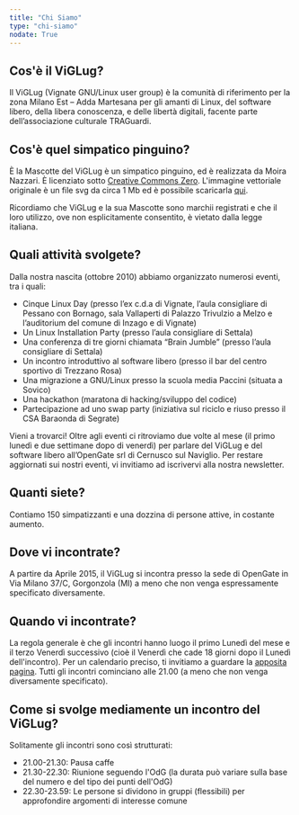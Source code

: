 ```yaml
---
title: "Chi Siamo"
type: "chi-siamo"
nodate: True
---
```


## Cos'è il ViGLug?
Il ViGLug (Vignate GNU/Linux user group) è la comunità di riferimento per la zona Milano Est – Adda Martesana per gli amanti di Linux, del software libero, della libera conoscenza, e delle libertà digitali, facente parte dell’associazione culturale TRAGuardi.

## Cos'è quel simpatico pinguino?
È la Mascotte del ViGLug è un simpatico pinguino, ed è realizzata da Moira Nazzari.
È licenziato sotto [Creative Commons Zero](https://creativecommons.org/publicdomain/zero/1.0/).
L'immagine vettoriale originale è un file svg da circa 1 Mb ed è possibile scaricarla [qui](/images/viglug.svg).

Ricordiamo che ViGLug e la sua Mascotte sono marchii registrati e che il loro utilizzo, ove non esplicitamente consentito, è vietato dalla legge italiana.

## Quali attività svolgete?
Dalla nostra nascita (ottobre 2010) abbiamo organizzato numerosi eventi, tra i quali:

* Cinque Linux Day (presso l’ex c.d.a di Vignate, l’aula consigliare di Pessano con Bornago, sala Vallaperti di Palazzo Trivulzio a Melzo e l’auditorium del comune di Inzago e di Vignate)
* Un Linux Installation Party (presso l’aula consigliare di Settala)
* Una conferenza di tre giorni chiamata “Brain Jumble” (presso l’aula consigliare di Settala)
* Un incontro introduttivo al software libero (presso il bar del centro sportivo di Trezzano Rosa)
* Una migrazione a GNU/Linux presso la scuola media Paccini (situata a Sovico)
* Una hackathon (maratona di hacking/sviluppo del codice)
* Partecipazione ad uno swap party (iniziativa sul riciclo e riuso presso il CSA Baraonda di Segrate)

Vieni a trovarci! Oltre agli eventi ci ritroviamo due volte al mese (il primo lunedì e due settimane dopo di venerdì) per parlare del ViGLug e del software libero all’OpenGate srl di Cernusco sul Naviglio. Per restare aggiornati sui nostri eventi, vi invitiamo ad iscrivervi alla nostra newsletter.

## Quanti siete?
Contiamo 150 simpatizzanti e una dozzina di persone attive, in costante aumento.

## Dove vi incontrate?
A partire da Aprile 2015, il ViGLug si incontra presso la sede di OpenGate in Via Milano 37/C, Gorgonzola (MI) a meno che non venga espressamente specificato diversamente.

## Quando vi incontrate?
La regola generale è che gli incontri hanno luogo il primo Lunedì del mese e il terzo Venerdì successivo (cioè il Venerdì che cade 18 giorni dopo il Lunedì dell'incontro).
Per un calendario preciso, ti invitiamo a guardare la [apposita pagina](/incontri).
Tutti gli incontri cominciano alle 21.00 (a meno che non venga diversamente specificato).

## Come si svolge mediamente un incontro del ViGLug?
Solitamente gli incontri sono così strutturati:

* 21.00-21.30: Pausa caffe
* 21.30-22.30: Riunione seguendo l'OdG (la durata può variare sulla base del numero e del tipo dei punti dell'OdG)
* 22.30-23.59: Le persone si dividono in gruppi (flessibili) per approfondire argomenti di interesse comune
